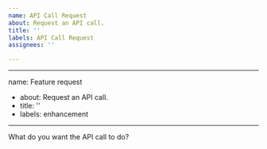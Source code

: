 ```yaml
---
name: API Call Request
about: Request an API call.
title: ''
labels: API Call Request
assignees: ''

---
```


---
name: Feature request
- about: Request an API call.
- title: ''
- labels: enhancement

---

What do you want the API call to do?
